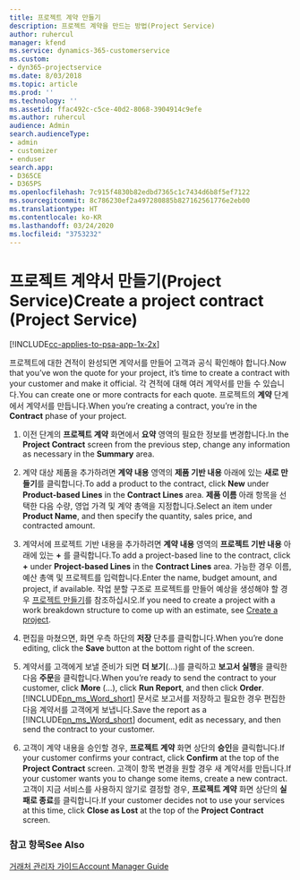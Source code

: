 ```yaml
---
title: 프로젝트 계약 만들기
description: 프로젝트 계약을 만드는 방법(Project Service)
author: ruhercul
manager: kfend
ms.service: dynamics-365-customerservice
ms.custom:
- dyn365-projectservice
ms.date: 8/03/2018
ms.topic: article
ms.prod: ''
ms.technology: ''
ms.assetid: ffac492c-c5ce-40d2-8068-3904914c9efe
ms.author: ruhercul
audience: Admin
search.audienceType:
- admin
- customizer
- enduser
search.app:
- D365CE
- D365PS
ms.openlocfilehash: 7c915f4830b82edbd7365c1c7434d6b8f5ef7122
ms.sourcegitcommit: 8c786230ef2a497280885b827162561776e2eb00
ms.translationtype: HT
ms.contentlocale: ko-KR
ms.lasthandoff: 03/24/2020
ms.locfileid: "3753232"
---
```

# <a name="create-a-project-contract-project-service"></a><span data-ttu-id="3fdf3-103">프로젝트 계약서 만들기(Project Service)</span><span class="sxs-lookup"><span data-stu-id="3fdf3-103">Create a project contract (Project Service)</span></span>

[!INCLUDE[cc-applies-to-psa-app-1x-2x](../includes/cc-applies-to-psa-app-1x-2x.md)]

<span data-ttu-id="3fdf3-104">프로젝트에 대한 견적이 완성되면 계약서를 만들어 고객과 공식 확인해야 합니다.</span><span class="sxs-lookup"><span data-stu-id="3fdf3-104">Now that you’ve won the quote for your project, it’s time to create a contract with your customer and make it official.</span></span> <span data-ttu-id="3fdf3-105">각 견적에 대해 여러 계약서를 만들 수 있습니다.</span><span class="sxs-lookup"><span data-stu-id="3fdf3-105">You can create one or more contracts for each quote.</span></span> <span data-ttu-id="3fdf3-106">프로젝트의 **계약** 단계에서 계약서를 만듭니다.</span><span class="sxs-lookup"><span data-stu-id="3fdf3-106">When you’re creating a contract, you’re in the **Contract** phase of your project.</span></span>  
  
1. <span data-ttu-id="3fdf3-107">이전 단계의 **프로젝트 계약** 화면에서 **요약** 영역의 필요한 정보를 변경합니다.</span><span class="sxs-lookup"><span data-stu-id="3fdf3-107">In the **Project Contract** screen from the previous step, change any information as necessary in the **Summary** area.</span></span>  
  
2. <span data-ttu-id="3fdf3-108">계약 대상 제품을 추가하려면 **계약 내용** 영역의 **제품 기반 내용** 아래에 있는 **새로 만들기**를 클릭합니다.</span><span class="sxs-lookup"><span data-stu-id="3fdf3-108">To add a product to the contract, click **New** under **Product-based Lines** in the **Contract Lines** area.</span></span> <span data-ttu-id="3fdf3-109">**제품 이름** 아래 항목을 선택한 다음 수량, 영업 가격 및 계약 총액을 지정합니다.</span><span class="sxs-lookup"><span data-stu-id="3fdf3-109">Select an item under **Product Name**, and then specify the quantity, sales price, and contracted amount.</span></span>  
  
3. <span data-ttu-id="3fdf3-110">계약서에 프로젝트 기반 내용을 추가하려면 **계약 내용** 영역의 **프로젝트 기반 내용** 아래에 있는 **+** 를 클릭합니다.</span><span class="sxs-lookup"><span data-stu-id="3fdf3-110">To add a project-based line to the contract, click **+** under **Project-based Lines** in the **Contract Lines** area.</span></span> <span data-ttu-id="3fdf3-111">가능한 경우 이름, 예산 총액 및 프로젝트를 입력합니다.</span><span class="sxs-lookup"><span data-stu-id="3fdf3-111">Enter the name, budget amount, and project, if available.</span></span> <span data-ttu-id="3fdf3-112">작업 분할 구조로 프로젝트를 만들어 예상을 생성해야 할 경우 [프로젝트 만들기](../project-service/create-project.md)를 참조하십시오.</span><span class="sxs-lookup"><span data-stu-id="3fdf3-112">If you need to create a project with a work breakdown structure to come up with an estimate, see [Create a project](../project-service/create-project.md).</span></span>  
  
4. <span data-ttu-id="3fdf3-113">편집을 마쳤으면, 화면 우측 하단의 **저장** 단추를 클릭합니다.</span><span class="sxs-lookup"><span data-stu-id="3fdf3-113">When you’re done editing, click the **Save** button at the bottom right of the screen.</span></span>  
  
5. <span data-ttu-id="3fdf3-114">계약서를 고객에게 보낼 준비가 되면 **더 보기**(...)를 클릭하고 **보고서 실행**을 클릭한 다음 **주문**을 클릭합니다.</span><span class="sxs-lookup"><span data-stu-id="3fdf3-114">When you’re ready to send the contract to your customer, click **More** (…), click **Run Report**, and then click **Order**.</span></span> <span data-ttu-id="3fdf3-115">[!INCLUDE[pn_ms_Word_short](../includes/pn-ms-word-short.md)] 문서로 보고서를 저장하고 필요한 경우 편집한 다음 계약서를 고객에게 보냅니다.</span><span class="sxs-lookup"><span data-stu-id="3fdf3-115">Save the report as a [!INCLUDE[pn_ms_Word_short](../includes/pn-ms-word-short.md)] document, edit as necessary, and then send the contract to your customer.</span></span>  
  
6. <span data-ttu-id="3fdf3-116">고객이 계약 내용을 승인할 경우, **프로젝트 계약** 화면 상단의 **승인**을 클릭합니다.</span><span class="sxs-lookup"><span data-stu-id="3fdf3-116">If your customer confirms your contract, click **Confirm** at the top of the **Project Contract** screen.</span></span> <span data-ttu-id="3fdf3-117">고객이 항목 변경을 원할 경우 새 계약서를 만듭니다.</span><span class="sxs-lookup"><span data-stu-id="3fdf3-117">If your customer wants you to change some items, create a new contract.</span></span> <span data-ttu-id="3fdf3-118">고객이 지금 서비스를 사용하지 않기로 결정할 경우, **프로젝트 계약** 화면 상단의 **실패로 종료**를 클릭합니다.</span><span class="sxs-lookup"><span data-stu-id="3fdf3-118">If your customer decides not to use your services at this time, click **Close as Lost** at the top of the **Project Contract** screen.</span></span>  
  
### <a name="see-also"></a><span data-ttu-id="3fdf3-119">참고 항목</span><span class="sxs-lookup"><span data-stu-id="3fdf3-119">See Also</span></span>  
 [<span data-ttu-id="3fdf3-120">거래처 관리자 가이드</span><span class="sxs-lookup"><span data-stu-id="3fdf3-120">Account Manager Guide</span></span>](../project-service/account-manager-guide.md)
